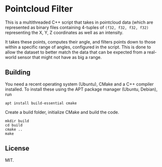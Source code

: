 # Pointcloud Filter

This is a multithreaded C++ script that takes in pointcloud data (which are
represented as binary files containing 4-tuples of `(f32, f32, f32, f32)` representing
the X, Y, Z coordinates as well as an intensity.

It takes these points, computes their angle, and filters points down to those within a
specific range of angles, configured in the script. This is done to allow the dataset
to better match the data that can be expected from a real-world sensor that might
not have as big a range.

## Building

You need a recent operating system (Ubuntu), CMake and a C++ compiler installed.
To install these using the APT package manager (Ubuntu, Debian), run

    apt install build-essential cmake

Create a build folder, initialize CMake and build the code.

    mkdir build
    cd build
    cmake ..
    make

## License

MIT.
